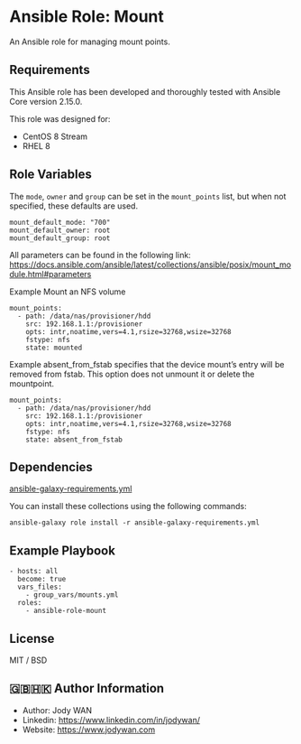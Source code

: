 Ansible Role: Mount
=========

An Ansible role for managing mount points.

Requirements
------------
This Ansible role has been developed and thoroughly tested with Ansible Core version 2.15.0.

This role was designed for:

- CentOS 8 Stream
- RHEL 8

Role Variables
--------------

The `mode`, `owner` and `group` can be set in the `mount_points` list, but
when not specified, these defaults are used.

    mount_default_mode: "700"
    mount_default_owner: root
    mount_default_group: root

All parameters can be found in the following link:
https://docs.ansible.com/ansible/latest/collections/ansible/posix/mount_module.html#parameters

Example Mount an NFS volume

    mount_points:
      - path: /data/nas/provisioner/hdd
        src: 192.168.1.1:/provisioner
        opts: intr,noatime,vers=4.1,rsize=32768,wsize=32768
        fstype: nfs
        state: mounted

Example absent_from_fstab specifies that the device mount’s entry will be removed from fstab. This option does not unmount it or delete the mountpoint.

    mount_points:
      - path: /data/nas/provisioner/hdd
        src: 192.168.1.1:/provisioner
        opts: intr,noatime,vers=4.1,rsize=32768,wsize=32768
        fstype: nfs
        state: absent_from_fstab

Dependencies
------------

[ansible-galaxy-requirements.yml](ansible-galaxy-requirements.yml)

You can install these collections using the following commands:

```shell
ansible-galaxy role install -r ansible-galaxy-requirements.yml
```

Example Playbook
----------------

    - hosts: all
      become: true
      vars_files:
        - group_vars/mounts.yml
      roles:
        - ansible-role-mount

License
-------

MIT / BSD

🇬🇧🇭🇰 Author Information
------------------

* Author: Jody WAN
* Linkedin: https://www.linkedin.com/in/jodywan/
* Website: https://www.jodywan.com

